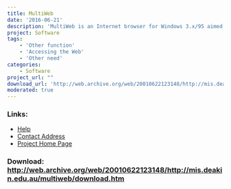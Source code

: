 ```yaml
---
title: MultiWeb
date: '2016-06-21'
description: 'MultiWeb is an Internet browser for Windows 3.x/95 aimed at improving access to the World Wide Web (WWW) for users with a disability. (Note that original links are broken - found only on Internet Archive Wayback Machine!)'
project: Software
tags:
    - 'Other function'
    - 'Accessing the Web'
    - 'Other need'
categories:
    - Software
project_url: ""
download_url: 'http://web.archive.org/web/20010622123148/http://mis.deakin.edu.au/multiweb/download.htm'
moderated: true
---
```



### Links:
- <a href="http://www.deakin.edu.au/buslaw/infosys/multiweb/Training/32bit/MWtraining.htm">Help</a>
- <a href="mailto:susank@deakin.edu.au">Contact Address</a>
- <a href="http://web.archive.org/web/20011207030612/http://www.mis.deakin.edu.au/multiweb/mwindex.htm">Project Home Page</a>

### Download: http://web.archive.org/web/20010622123148/http://mis.deakin.edu.au/multiweb/download.htm 